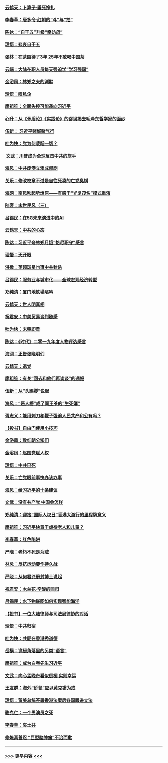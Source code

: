 #### [云鹤天：卜算子‧垂死挣扎](../pages/nsc993/n11739956.md?t=12240422) 
#### [李春草：唐多令‧红朝的“斗”与“拍”](../pages/nsc993/n11739830.md?t=12240422) 
#### [陈达：“自干五”升级“牵妨母”](../pages/nsc993/n11739724.md?t=12240422) 
#### [理悟：悲哀自干五](../pages/nsc993/n11739547.md?t=12240422) 
#### [张林：在茶园待了3年 25年不敢喝中国茶](../pages/nsc993/n11739240.md?t=12240422) 
#### [云端：大陆在职人员每天强迫学“学习强国”](../pages/nsc993/n11738735.md?t=12240422) 
#### [金浴凤：林郑之夫的渊默](../pages/nsc993/n11737735.md?t=12240422) 
#### [理悟：叹私企](../pages/nsc993/n11737715.md?t=12240422) 
#### [廖祖笙：全面失控可能袭向习近平](../pages/nsc993/n11737704.md?t=12240422) 
#### [心升：从《矛盾论》《实践论》的谬误揭去毛泽东哲学家的面纱](../pages/nsc993/n11736962.md?t=12240422) 
#### [伍新： 习近平赌城赌气行](../pages/nsc993/n11736929.md?t=12240422) 
#### [吐为快：党为何凌蹈一切？](../pages/nsc993/n11736915.md?t=12240422) 
#### [ 文武：川普成为全球反击中共的旗手](../pages/nsc993/n11736882.md?t=12240422) 
#### [海风：中共废港立澳成闹剧](../pages/nsc993/n11735857.md?t=12240422) 
#### [关乐：修改校章不过是自往死凑的亡党臭棋](../pages/nsc993/n11735097.md?t=12240422) 
#### [海网：南风吹起势燎原——有感于“光复茂名”模式重演](../pages/nsc993/n11732308.md?t=12240422) 
#### [陆客：末世民风（三）](../pages/nsc993/n11732211.md?t=12240422) 
#### [吕锡民：在5G未来演进中的AI](../pages/nsc993/n11730010.md?t=12240422) 
#### [云鹤天：中共的心态](../pages/nsc993/n11729906.md?t=12240422) 
#### [陈达：习近平夸林郑月娥“恪尽职守”感言](../pages/nsc993/n11729881.md?t=12240422) 
#### [理悟：天开眼](../pages/nsc993/n11729699.md?t=12240422) 
#### [洪微：英超球星也遭中共封杀](../pages/nsc993/n11727243.md?t=12240422) 
#### [吕锡民：服务业与城市化——全球宏观经济转型](../pages/nsc993/n11725845.md?t=12240422) 
#### [郑纯清：厦门地铁塌陷吟](../pages/nsc993/n11725813.md?t=12240422) 
#### [云鹤天：世人明真相](../pages/nsc993/n11725621.md?t=12240422) 
#### [祝君安：中美贸易谈判随感](../pages/nsc993/n11725609.md?t=12240422) 
#### [吐为快：末朝即景](../pages/nsc993/n11723365.md?t=12240422) 
#### [陈达：《时代》二零一九年度人物评选感言](../pages/nsc993/n11723337.md?t=12240422) 
#### [海网：正告张晓明们](../pages/nsc993/n11723228.md?t=12240422) 
#### [云鹤天：退党](../pages/nsc993/n11723056.md?t=12240422) 
#### [廖祖笙：有关“回去和他们再谈谈”的通报](../pages/nsc993/n11722442.md?t=12240422) 
#### [伍新：从“头踢脚”说起](../pages/nsc993/n11722429.md?t=12240422) 
#### [海风：“恶人榜”成了阎王爷的“生死簿”](../pages/nsc993/n11722272.md?t=12240422) 
#### [胥志义：能用剌刀和鞭子强迫人民共产和公有吗？](../pages/nsc993/n11720569.md?t=12240422) 
#### [【投书】自由门使用小技巧](../pages/nsc993/n11720180.md?t=12240422) 
#### [金浴凤：致红朝公知们](../pages/nsc993/n11720563.md?t=12240422) 
#### [金浴凤：赵国党赋人权](../pages/nsc993/n11720533.md?t=12240422) 
#### [理悟：中共已死](../pages/nsc993/n11720233.md?t=12240422) 
#### [关乐：亡党眼前事快办该办事](../pages/nsc993/n11719160.md?t=12240422) 
#### [海风：给习近平的十条建议](../pages/nsc993/n11717616.md?t=12240422) 
#### [文武：没有共产党 中国会怎样](../pages/nsc993/n11717584.md?t=12240422) 
#### [郑纯清：迎接“国际人权日”香港大游行的里程牌意义](../pages/nsc993/n11717417.md?t=12240422) 
#### [廖祖笙：习近平快意于虐待老人和儿童？](../pages/nsc993/n11715313.md?t=12240422) 
#### [李春草：红色陷阱](../pages/nsc993/n11715029.md?t=12240422) 
#### [严晓：老朽不死是为贼](../pages/nsc993/n11712910.md?t=12240422) 
#### [林忌：反抗运动要作持久战](../pages/nsc993/n11712623.md?t=12240422) 
#### [严晓：从何君尧册封博士说起](../pages/nsc993/n11712465.md?t=12240422) 
#### [祝君安：木兰花·辛酸的回归](../pages/nsc993/n11712381.md?t=12240422) 
#### [吕锡民：水下物联网如何实现智能海洋](../pages/nsc993/n11711158.md?t=12240422) 
#### [【投书】一位大陆律师与司法局律协的对话](../pages/nsc993/n11709675.md?t=12240422) 
#### [理悟：中共归宿](../pages/nsc993/n11710059.md?t=12240422) 
#### [吐为快：共匪在香港秀道德](../pages/nsc993/n11709979.md?t=12240422) 
#### [岳横：诡秘角落里的另类“语言”](../pages/nsc993/n11709792.md?t=12240422) 
#### [廖祖笙：或为白卷先生习近平](../pages/nsc993/n11708330.md?t=12240422) 
#### [文武：向心孟晚舟看似倒楣 实则幸运](../pages/nsc993/n11708236.md?t=12240422) 
#### [王友群：海外“侨领”应以黄克锵为戒](../pages/nsc993/n11706176.md?t=12240422) 
#### [理悟：贺美总统签署香港法案后各国跟进立法](../pages/nsc993/n11706853.md?t=12240422) 
#### [骆克仁：一个男演员之死](../pages/nsc993/n11706677.md?t=12240422) 
#### [李春草：哀土共](../pages/nsc993/n11706255.md?t=12240422) 
#### [修炼真善忍 “巨型脑肿瘤”不治而愈](../pages/nsc993/n11705340.md?t=12240422) 

----
#### [ >>> 更早内容 <<< ](../indexes/nsc993-earlier.md)
